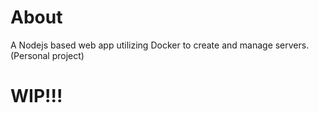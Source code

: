 # About
A Nodejs based web app utilizing Docker to create and manage servers. (Personal project)

# WIP!!!
